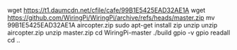 wget https://t1.daumcdn.net/cfile/cafe/99B1E5425EAD32AE1A
wget https://github.com/WiringPi/WiringPi/archive/refs/heads/master.zip
mv 99B1E5425EAD32AE1A aircopter.zip
sudo apt-get install zip unzip
unzip aircopter.zip
unzip master.zip
cd WiringPi-master
./build
gpio -v
gpio readall
cd ..